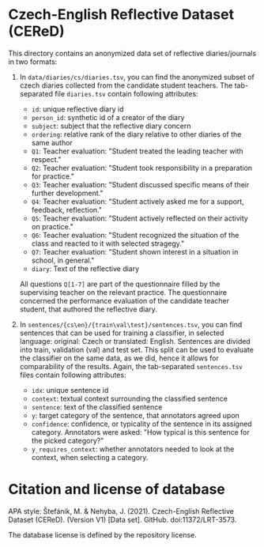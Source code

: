 # Czech-English Reflective Dataset (CEReD)

This directory contains an anonymized data set of reflective diaries/journals
in two formats:

1. In `data/diaries/cs/diaries.tsv`, you can find the anonymized subset 
   of czech diaries collected from the candidate student teachers. 
   The tab-separated file `diaries.tsv` contain following attributes:
   * `id`: unique reflective diary id
   * `person_id`: synthetic id of a creator of the diary
   * `subject`: subject that the reflective diary concern
   * `ordering`: relative rank of the diary relative to other diaries of the same author
   * `Q1`: Teacher evaluation: "Student treated the leading teacher with respect."
   * `Q2`: Teacher evaluation: "Student took responsibility in a preparation for practice."
   * `Q3`: Teacher evaluation: "Student discussed specific means of their further development."
   * `Q4`: Teacher evaluation: "Student actively asked me for a support, feedback, reflection."
   * `Q5`: Teacher evaluation: "Student actively reflected on their activity on practice."
   * `Q6`: Teacher evaluation: "Student recognized the situation of the class and reacted to it with selected stragegy."
   * `Q7`: Teacher evaluation: "Student shown interest in a situation in school, in general."
   * `diary`: Text of the reflective diary
    
   All questions `Q[1-7]` are part of the questionnaire
   filled by the supervising teacher on the relevant practice. 
   The questionnaire concerned the performance evaluation of
   the candidate teacher student, that authored the reflective diary.
   
2. In `sentences/{cs\en}/{train\val\test}/sentences.tsv`, you can
   find sentences that can be used for training a classifier, in
   selected language: original: Czech or translated: English.
   Sentences are divided into train, validation (val) and test set.
   This split can be used to evaluate the classifier on the same
   data, as we did, hence it allows for comparability of 
   the results.
   Again, the tab-separated `sentences.tsv` files contain following 
   attributes:
    * `idx`: unique sentence id
    * `context`: textual context surrounding the classified sentence
    * `sentence`: text of the classified sentence
    * `y`: target category of the sentence, that annotators agreed upon
    * `confidence`: confidence, or typicality of the sentence in its assigned category. Annotators were asked: "How typical is this sentence for the picked category?"
    * `y_requires_context`: whether annotators needed to look at the context, when selecting a category.

# Citation and license of database

APA style: Štefánik, M. & Nehyba, J. (2021). Czech-English Reflective Dataset (CEReD). (Version V1) [Data set]. GitHub. doi:11372/LRT-3573.

The database license is defined by the repository license.

